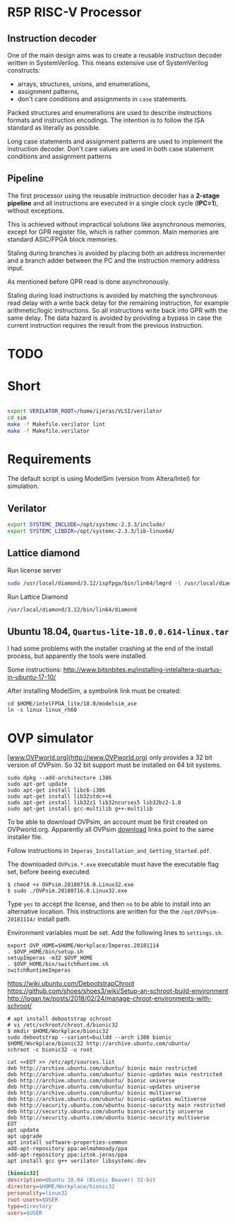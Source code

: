 # R5P RISC-V Processor

## Instruction decoder

One of the main design aims was to create
a reusable instruction decoder written in SystemVerilog.
This means extensive use of SystemVerilog constructs:
* arrays, structures, unions, and enumerations,
* assignment patterns,
* don't care conditions and assignments in `case` statements.

Packed structures and enumerations are used to describe
instructions formats and instruction encodings.
The intention is to follow the ISA standard as literally as possible.

Long case statements and assignment patterns are used to
implement the instruction decoder.
Don't care values are used in both case statement conditions and
assignment patterns 

## Pipeline

The first processor using the reusable instruction decoder
has a **2-stage pipeline** and all instructions are executed
in a single clock cycle (**IPC=1**), without exceptions.

This is achieved without impractical solutions like asynchronous memories,
except for GPR register file, which is rather common.
Main memories are standard ASIC/FPGA block memories.

Staling during branches is avoided by placing both
an address incrementer and a branch adder between
the PC and the instruction memory address input.

As mentioned before GPR read is done asynchronously.

Staling during load instructions is avoided by
matching the synchronous read delay with a
write back delay for the remaining instruction,
for example arithmetic/logic instructions.
So all instructions write back into GPR with the same delay.
The data hazard is avoided by providing a bypass
in case the current instruction requires
the result from the previous instruction.

# TODO

# Short

```bash

```

```bash
export VERILATOR_ROOT=/home/ijeras/VLSI/verilator
cd sim
make -f Makefile.verilator lint
make -f Makefile.verilator
```

# Requirements

The default script is using ModelSim (version from Altera/Intel) for simulation.

## Verilator

```Bash
export SYSTEMC_INCLUDE=/opt/systemc-2.3.3/include/
export SYSTEMC_LIBDIR=/opt/systemc-2.3.3/lib-linux64/
```

## Lattice diamond

Run license server
```bash
sudo /usr/local/diamond/3.12/ispfpga/bin/lin64/lmgrd -l /usr/local/diamond/3.12/license/license.log -c /usr/local/diamond/3.12/license/license.dat
```

Run Lattice Diamond
```bash
/usr/local/diamond/3.12/bin/lin64/diamond
```

## Ubuntu 18.04, `Quartus-lite-18.0.0.614-linux.tar`

I had some problems with the installer crashing at the end of the install process,
but apparently the tools were installed.

Some instructions:
http://www.bitsnbites.eu/installing-intelaltera-quartus-in-ubuntu-17-10/

After installing ModelSim, a symbolink link must be created:
```
cd $HOME/intelFPGA_lite/18.0/modelsim_ase
ln -s linux linux_rh60
```

# OVP simulator

[www.OVPworld.org](http://www.OVPworld.org) only provides a 32 bit version of OVPsim.
So 32 bit support must be installed on 64 bit systems.

```shell
sudo dpkg --add-architecture i386
sudo apt-get update
sudo apt-get install libc6-i386
sudo apt-get install lib32stdc++6
sudo apt-get install lib32z1 lib32ncurses5 lib32bz2-1.0
sudo apt-get install gcc-multilib g++-multilib
```

To be able to download OVPsim, an account must be first created on OVPworld.org.
Apparently all OVPsim [download](http://www.ovpworld.org/dlp/) links
point to the same installer file.

Follow instructions in `Imperas_Installation_and_Getting_Started.pdf`.

The downloaded `OVPsim.*.exe` executable must have the executable flag set,
before beeing executed.

```shell
$ chmod +x OVPsim.20180716.0.Linux32.exe
$ sudo ./OVPsim.20180716.0.Linux32.exe
```

Type `yes` to accept the license,
and then `no` to be able to install into an alternative location.
This instructions are written for the the `/opt/OVPsim-20181114/` install path.

Environment variables must be set. Add the following lines to `settings.sh`.

```shell
export OVP_HOME=$HOME/Workplace/Imperas.20181114
. $OVP_HOME/bin/setup.sh
setupImperas -m32 $OVP_HOME
. $OVP_HOME/bin/switchRuntime.sh
switchRuntimeImperas
```


https://wiki.ubuntu.com/DebootstrapChroot
https://github.com/shoes/shoes3/wiki/Setup-an-schroot-build-environment
http://logan.tw/posts/2018/02/24/manage-chroot-environments-with-schroot/

```shell
# apt install debootstrap schroot
# vi /etc/schroot/chroot.d/bionic32
$ mkdir $HOME/Workplace/bionic32
sudo debootstrap --variant=buildd --arch i386 bionic $HOME/Workplace/bionic32 http://archive.ubuntu.com/ubuntu/
schroot -c bionic32 -u root
```

```
cat <<EOT >> /etc/apt/sources.list
deb http://archive.ubuntu.com/ubuntu/ bionic main restricted
deb http://archive.ubuntu.com/ubuntu/ bionic-updates main restricted
deb http://archive.ubuntu.com/ubuntu/ bionic universe
deb http://archive.ubuntu.com/ubuntu/ bionic-updates universe
deb http://archive.ubuntu.com/ubuntu/ bionic multiverse
deb http://archive.ubuntu.com/ubuntu/ bionic-updates multiverse
deb http://security.ubuntu.com/ubuntu bionic-security main restricted
deb http://security.ubuntu.com/ubuntu bionic-security universe
deb http://security.ubuntu.com/ubuntu bionic-security multiverse
EOT
apt update
apt upgrade
apt install software-properties-common
add-apt-repository ppa:aelmahmoudy/ppa
add-apt-repository ppa:iztok.jeras/ppa
apt install gcc g++ verilator libsystemc-dev

```

```ini
[bionic32]
description=Ubuntu 18.04 (Bionic Beaver) 32-bit
directory=$HOME/Workplace/bionic32
personality=linux32
root-users=$USER
type=directory
users=$USER
```
